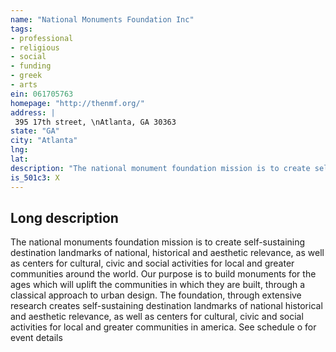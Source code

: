 ```yaml
---
name: "National Monuments Foundation Inc"
tags:
- professional
- religious
- social
- funding
- greek
- arts
ein: 061705763
homepage: "http://thenmf.org/"
address: |
 395 17th street, \nAtlanta, GA 30363
state: "GA"
city: "Atlanta"
lng: 
lat: 
description: "The national monument foundation mission is to create self-sustaining destination landmarks for local and greater communities around the world. "
is_501c3: X
---
```


## Long description

The national monuments foundation mission is to create self-sustaining destination landmarks of national, historical and aesthetic relevance, as well as centers for cultural, civic and social activities for local and greater communities around the world. Our purpose is to build monuments for the ages which will uplift the communities in which they are built, through a classical approach to urban design. The foundation, through extensive research creates self-sustaining destination landmarks of national historical and aesthetic relevance, as well as centers for cultural, civic and social activities for local and greater communities in america. See schedule o for event details
